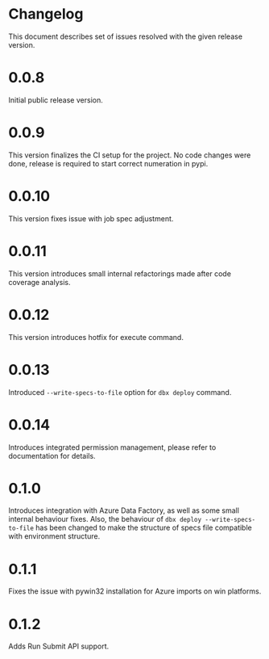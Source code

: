 # Changelog

This document describes set of issues resolved with the given release version.

# 0.0.8

Initial public release version.

# 0.0.9

This version finalizes the CI setup for the project. No code changes were done, release is required to start correct numeration in pypi.

# 0.0.10

This version fixes issue with job spec adjustment.

# 0.0.11

This version introduces small internal refactorings made after code coverage analysis.

# 0.0.12

This version introduces hotfix for execute command.

# 0.0.13

Introduced `--write-specs-to-file` option for `dbx deploy` command.

# 0.0.14

Introduces integrated permission management, please refer to documentation for details. 

# 0.1.0

Introduces integration with Azure Data Factory, as well as some small internal behaviour fixes. 
Also, the behaviour of `dbx deploy --write-specs-to-file` has been changed to make the structure of specs file compatible with environment structure.

# 0.1.1

Fixes the issue with pywin32 installation for Azure imports on win platforms.

# 0.1.2

Adds Run Submit API support.